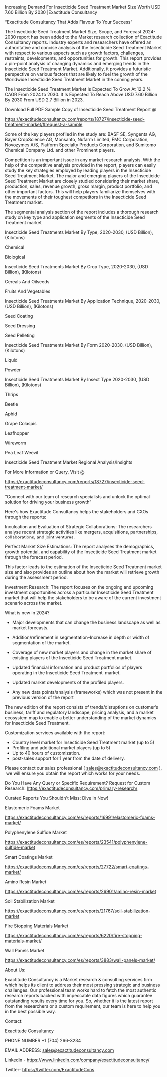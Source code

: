 Increasing Demand For Insecticide Seed Treatment Market Size Worth USD 7.60 Billion By 2030 |Exactitude Consultancy

“Exactitude Consultancy That Adds Flavour To Your Success”

The Insecticide Seed Treatment Market Size, Scope, and Forecast 2024-2030 report has been added to the Market research collection of Exactitude Consultancy reports. Industry experts and researchers have offered an authoritative and concise analysis of the Insecticide Seed Treatment Market with respect to various aspects such as growth factors, challenges, restraints, developments, and opportunities for growth. This report provides a pin-point analysis of changing dynamics and emerging trends in the Insecticide Seed Treatment Market. Additionally, it provides a futuristic perspective on various factors that are likely to fuel the growth of the Worldwide Insecticide Seed Treatment Market in the coming years.

The Insecticide Seed Treatment Market Is Expected To Grow At 12.2 % CAGR From 2024 to 2030. It Is Expected To Reach Above USD 7.60 Billion By 2030 From USD 2.7 Billion in 2023.

Download Full PDF Sample Copy of Insecticide Seed Treatment Report @

https://exactitudeconsultancy.com/reports/18727/insecticide-seed-treatment-market/#request-a-sample

Some of the key players profiled in the study are: BASF SE, Syngenta AG, Bayer CropScience AG, Monsanto, Nufarm Limited, FMC Corporation, Novozymes A/S, Platform Specialty Products Corporation, and Sumitomo Chemical Company Ltd. and other Prominent players.

Competition is an important issue in any market research analysis. With the help of the competitive analysis provided in the report, players can easily study the key strategies employed by leading players in the Insecticide Seed Treatment Market. The major and emerging players of the Insecticide Seed Treatment Market are closely studied considering their market share, production, sales, revenue growth, gross margin, product portfolio, and other important factors. This will help players familiarize themselves with the movements of their toughest competitors in the Insecticide Seed Treatment market.

The segmental analysis section of the report includes a thorough research study on key type and application segments of the Insecticide Seed Treatment market

Insecticide Seed Treatments Market By Type, 2020-2030, (USD Billion), (Kilotons)

Chemical

Biological

Insecticide Seed Treatments Market By Crop Type, 2020-2030, (USD Billion), (Kilotons)

Cereals And Oilseeds

Fruits And Vegetables

Insecticide Seed Treatments Market By Application Technique, 2020-2030, (USD Billion), (Kilotons)

Seed Coating

Seed Dressing

Seed Pelleting

Insecticide Seed Treatments Market By Form 2020-2030, (USD Billion), (Kilotons)

Liquid

Powder

Insecticide Seed Treatments Market By Insect Type 2020-2030, (USD Billion), (Kilotons)

Thrips

Beetle

Aphid

Grape Colaspis

Leafhopper

Wireworm

Pea Leaf Weevil




Insecticide Seed Treatment Market Regional Analysis/Insights

For More Information or Query, Visit @

https://exactitudeconsultancy.com/reports/18727/insecticide-seed-treatment-market/

“Connect with our team of research specialists and unlock the optimal solution for driving your business growth”

Here's how Exactitude Consultancy helps the stakeholders and CXOs through the reports:

Inculcation and Evaluation of Strategic Collaborations: The researchers analyse recent strategic activities like mergers, acquisitions, partnerships, collaborations, and joint ventures.

Perfect Market Size Estimations: The report analyses the demographics, growth potential, and capability of the Insecticide Seed Treatment market through the forecast period.

This factor leads to the estimation of the Insecticide Seed Treatment market size and also provides an outline about how the market will retrieve growth during the assessment period.

Investment Research: The report focuses on the ongoing and upcoming investment opportunities across a particular Insecticide Seed Treatment market that will help the stakeholders to be aware of the current investment scenario across the market.

What is new in 2024?

- Major developments that can change the business landscape as well as market forecasts.

- Addition/refinement in segmentation–Increase in depth or width of segmentation of the market.

- Coverage of new market players and change in the market share of existing players of the Insecticide Seed Treatment market.

- Updated financial information and product portfolios of players operating in the Insecticide Seed Treatment  market.

- Updated market developments of the profiled players.

- Any new data points/analysis (frameworks) which was not present in the previous version of the report

The new edition of the report consists of trends/disruptions on customer’s business, tariff and regulatory landscape, pricing analysis, and a market ecosystem map to enable a better understanding of the market dynamics for Insecticide Seed Treatment.

Customization services available with the report:

- Country level market for Insecticide Seed Treatment market (up to 5)
- Profiling and additional market players (up to 5)
- Up to 40 hours of customization.
- post-sales support for 1 year from the date of delivery.

Please contact our sales professional ( sales@exactitudeconsultancy.com ),  we will ensure you obtain the report which works for your needs.

Do You Have Any Query or Specific Requirement? Request for Custom Research: https://exactitudeconsultancy.com/primary-research/

Curated Reports You Shouldn't Miss: Dive In Now!

Elastomeric Foams Market

https://exactitudeconsultancy.com/es/reports/16991/elastomeric-foams-market/

Polyphenylene Sulfide Market

https://exactitudeconsultancy.com/es/reports/23541/polyphenylene-sulfide-market

Smart Coatings Market

https://exactitudeconsultancy.com/es/reports/27722/smart-coatings-market/

Amino Resin Market

https://exactitudeconsultancy.com/es/reports/26901/amino-resin-market

Soil Stabilization Market

https://exactitudeconsultancy.com/es/reports/21767/soil-stabilization-market

Fire Stopping Materials Market

https://exactitudeconsultancy.com/es/reports/6220/fire-stopping-materials-market/

Wall Panels Market

https://exactitudeconsultancy.com/es/reports/3883/wall-panels-market/

About Us:

Exactitude Consultancy is a Market research & consulting services firm which helps its client to address their most pressing strategic and business challenges. Our professional team works hard to fetch the most authentic research reports backed with impeccable data figures which guarantee outstanding results every time for you. So, whether it is the latest report from the researchers or a custom requirement, our team is here to help you in the best possible way.

Contact:

Exactitude Consultancy

PHONE NUMBER +1 (704) 266-3234

EMAIL ADDRESS: sales@exactitudeconsultancy.com

Linkedin - https://www.linkedin.com/company/exactitudeconsultancy/

Twitter- https://twitter.com/ExactitudeCons



